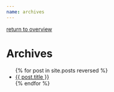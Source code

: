 ```yaml
---
name: archives
---
```

 
[return to overview](/interview)

# Archives

<ul>
  {% for post in site.posts reversed %}
    <li>
      <a href="{{ post.permalink }}">{{ post.title }}</a>
      <!-- <p>{{ post.excerpt | strip_html }}</p> -->
    </li>
  {% endfor %}
</ul>
